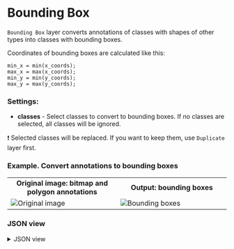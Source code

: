 # Bounding Box

`Bounding Box` layer converts annotations of classes with shapes of other types into classes with bounding boxes.

Coordinates of bounding boxes are calculated like this:

```
min_x = min(x_coords);
max_x = max(x_coords);
min_y = min(y_coords);
max_y = max(y_coords);
```

### Settings:

- **classes** - Select classes to convert to bounding boxes. If no classes are selected, all classes will be ignored.

❗ Selected classes will be replaced. If you want to keep them, use `Duplicate` layer first.

### Example. Convert annotations to bounding boxes

<table>
<tr>
<td style="text-align:center; width:50%"><strong>Original image: bitmap and polygon annotations</strong></td>
<td style="text-align:center; width:50%"><strong>Output: bounding boxes</strong></td>
</tr>
<tr>
<td> <img src="https://github.com/supervisely-ecosystem/ml-nodes/assets/79905215/175304fb-563c-4a62-b300-e972de93d82e" alt="Original image" /> </td>
<td> <img src="https://github.com/supervisely-ecosystem/ml-nodes/assets/79905215/d936292b-ca1d-4ba7-8dce-51b01edcf069" alt="Bounding boxes" /> </td>
</tr>
</table>

### JSON view

<details>
  <summary>JSON view</summary>
<pre>
{
  "action": "bbox",
  "src": ["$data_5"],
  "dst": "$bbox_7",
  "settings": {
    "classes_mapping": {
      "ballon": "__default__"
    }
  }
}
</pre>
</details>
